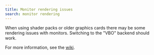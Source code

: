 ```yaml
---
title: Monitor rendering issues
search: monitor rendering
---
```

When using shader packs or older graphics cards there may be some rendering issues with monitors. Switching to the "VBO" backend should work.

For more information, see the [wiki](https://github.com/cc-tweaked/CC-Tweaked/wiki/Monitor-renderers).
